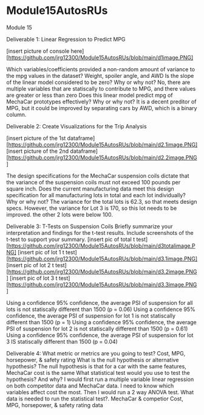 # Module15AutosRUs
Module 15

Deliverable 1: Linear Regression to Predict MPG

[insert picture of console here][https://github.com/jrg12300/Module15AutosRUs/blob/main/d1image.PNG]

Which variables/coefficients provided a non-random amount of variance to the mpg values in the dataset?
  Weight, spoiler angle, and AWD
Is the slope of the linear model considered to be zero? Why or why not?
  No, there are multiple variables that are statiscally to contribute to MPG, and there values are greater or less than zero
Does this linear model predict mpg of MechaCar prototypes effectively? Why or why not?
  It is a decent preditor of MPG, but it could be improved by separating cars by AWD, which is a binary column.
  
 
 
Deliverable 2: Create Visualizations for the Trip Analysis 

[insert picture of the 1st dataframe][https://github.com/jrg12300/Module15AutosRUs/blob/main/d2.1image.PNG]
[insert picture of the 2nd dataframe][https://github.com/jrg12300/Module15AutosRUs/blob/main/d2.2image.PNG]

The design specifications for the MechaCar suspension coils dictate that the variance of the suspension coils must not exceed 100 pounds per square inch. Does the current manufacturing data meet this design specification for all manufacturing lots in total and each lot individually? Why or why not?
  The variance for the total lots is 62.3, so that meets design specs. However, the variance for Lot 3 is 170, so this lot needs to be improved. the other 2 lots were below 100.
  
Deliverable 3: T-Tests on Suspension Coils 
Briefly summarize your interpretation and findings for the t-test results. Include screenshots of the t-test to support your summary.
[insert pic of total t test][https://github.com/jrg12300/Module15AutosRUs/blob/main/d3totalimage.PNG]
[insert pic of lot 1 t test][https://github.com/jrg12300/Module15AutosRUs/blob/main/d3.1image.PNG]
[insert pic of lot 2 t test][https://github.com/jrg12300/Module15AutosRUs/blob/main/d3.2image.PNG]
[insert pic of lot 3 t test][https://github.com/jrg12300/Module15AutosRUs/blob/main/d3.3image.PNG]

Using a confidence 95% confidence, the average PSI of suspension for all lots is not statiscally different than 1500 (p = 0.06)
Using a confidence 95% confidence, the average PSI of suspension for lot 1 is not statiscally different than 1500 (p = 1)
Using a confidence 95% confidence, the average PSI of suspension for lot 2 is not statiscally different than 1500 (p = 0.61)
Using a confidence 95% confidence, the average PSI of suspension for lot 3 IS statiscally different than 1500 (p = 0.04)


Deliverable 4: 
What metric or metrics are you going to test?
  Cost, MPG, horsepower, & safety rating
What is the null hypothesis or alternative hypothesis?
  The null hypothesis is that for a car with the same features, MechaCar cost is the same
What statistical test would you use to test the hypothesis? And why?
  I would first run a multiple variable linear regression on both competitor data and MechaCar data. I need to know which variables affect cost the most.
  Then I would run a 2 way ANOVA test.
What data is needed to run the statistical test?.
  MechaCar & competior Cost, MPG, horsepower, & safety rating data

